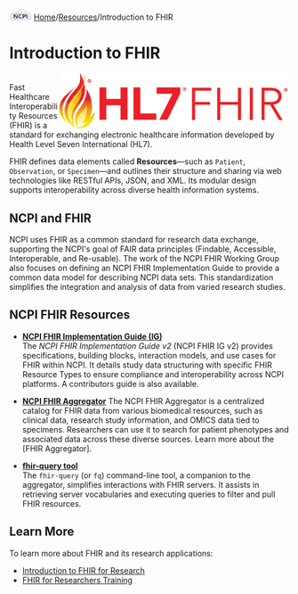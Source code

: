 <img src="https://github.com/NIH-NCPI/.github/blob/main/profile/ncpi-logo-close-crop.png" width="40" alt="NCPI Logo"/> [Home](https://github.com/NIH-NCPI)/[Resources](README.md)/Introduction to FHIR

<h1> Introduction to FHIR </h1>


<img src="https://github.com/NIH-NCPI/Resources/blob/main/Images/FHIR-logo.png"
     align="right"
     alt="HL7 FHIR Logo"
     width="415"
     height="100" />

<br> Fast Healthcare Interoperability Resources (FHIR) is a standard for exchanging electronic healthcare information developed by Health Level Seven International (HL7).

FHIR defines data elements called **Resources**—such as `Patient`, `Observation`, or `Specimen`—and outlines their structure and sharing via web technologies like RESTful APIs, JSON, and XML. Its modular design supports interoperability across diverse health information systems.

<h2> NCPI and FHIR </h2>

NCPI uses FHIR as a common standard for research data exchange, supporting the NCPI's goal of FAIR data principles (Findable, Accessible, Interoperable, and Re-usable). The work of the NCPI FHIR Working Group also focuses on defining an NCPI FHIR Implementation Guide to provide a common data model for describing NCPI data sets. This standardization simplifies the integration and analysis of data from varied research studies.

<h2> NCPI FHIR Resources </h2>

- [**NCPI FHIR Implementation Guide (IG)**](https://github.com/NIH-NCPI/ncpi-fhir-ig-2?tab=readme-ov-file)  
  The *NCPI FHIR Implementation Guide v2* (NCPI FHIR IG v2) provides specifications, building blocks, interaction models, and use cases for FHIR within NCPI. It details study data structuring with specific FHIR Resource Types to ensure compliance and interoperability across NCPI platforms. A contributors guide is also available.

- [**NCPI FHIR Aggregator**](https://fhir-aggregator.readthedocs.io/en/latest/)
  The NCPI FHIR Aggregator is a centralized catalog for FHIR data from various biomedical resources, such as clinical data, research study information, and OMICS data tied to specimens. Researchers can use it to search for patient phenotypes and associated data across these diverse sources. Learn more about the [FHIR Aggregator].

- [**fhir-query tool**](https://github.com/FHIR-Aggregator/fhir-aggregator-client)  
  The `fhir-query` (or `fq`) command-line tool, a companion to the aggregator, simplifies interactions with FHIR servers. It assists in retrieving server vocabularies and executing queries to filter and pull FHIR resources.

<h2> Learn More </h2>

To learn more about FHIR and its research applications:

- [Introduction to FHIR for Research](https://datascience.nih.gov/fhir-initiatives/introduction-to-fhir-for-research)
- [FHIR for Researchers Training](https://datascience.nih.gov/fhir-initiatives/researchers-training)
